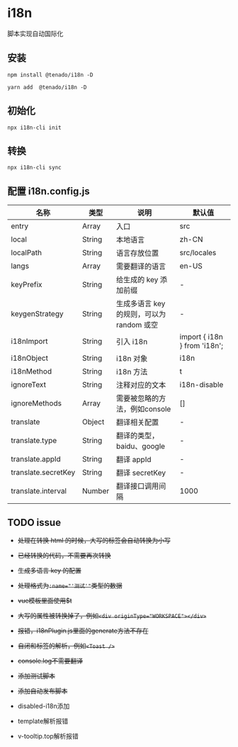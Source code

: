 # i18n

脚本实现自动国际化

## 安装

```node
npm install @tenado/i18n -D

yarn add  @tenado/i18n -D
```

## 初始化

```node
npx i18n-cli init
```

## 转换

```node
npx i18n-cli sync
```

## 配置 i18n.config.js

| 名称                | 类型   | 说明                                      | 默认值                       |
| ------------------- | ------ | ----------------------------------------- | ---------------------------- |
| entry               | Array  | 入口                                      | src                          |
| local               | String | 本地语言                                  | zh-CN                        |
| localPath           | String | 语言存放位置                              | src/locales                  |
| langs               | Array  | 需要翻译的语言                            | en-US                        |
| keyPrefix           | String | 给生成的 key 添加前缀                     | -                            |
| keygenStrategy      | String | 生成多语言 key 的规则，可以为 random 或空 | -                            |
| i18nImport          | String | 引入 i18n                                 | import { i18n } from 'i18n'; |
| i18nObject          | String | i18n 对象                                 | i18n                         |
| i18nMethod          | String | i18n 方法                                 | t                            |
| ignoreText          | String | 注释对应的文本                              | i18n-disable                            |
| ignoreMethods       | Array  | 需要被忽略的方法，例如console                | []                            |
| translate           | Object | 翻译相关配置                              | -                            |
| translate.type      | String | 翻译的类型，baidu、google                 | -                            |
| translate.appId     | String | 翻译 appId                                | -                            |
| translate.secretKey | String | 翻译 secretKey                            | -                            |
| translate.interval  | Number | 翻译接口调用间隔                          | 1000                         |

## TODO issue

- ~~处理在转换 html 的时候，大写的标签会自动转换为小写~~

- ~~已经转换的代码，不需要再次转换~~

- ~~生成多语言 key 的配置~~

- ~~处理格式为`:name="'测试'"`类型的数据~~

- ~~vue模板里面使用$t~~

- ~~大写的属性被转换掉了，例如`<div originType="WORKSPACE"></div>`~~

- ~~报错，i18nPlugin.js里面的generate方法不存在~~

- ~~自闭和标签的解析，例如`<Toast />`~~

- ~~console.log不需要翻译~~

- ~~添加测试脚本~~

- ~~添加自动发布脚本~~

- disabled-i18n添加

- template解析报错

- v-tooltip.top解析报错
